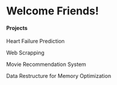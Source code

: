 # Welcome Friends!

#### Projects
<a>Heart Failure Prediction</a>
<p></p>

Web Scrapping
<p></p>

Movie Recommendation System
<p></p>

Data Restructure for Memory Optimization
<p></p>
<!--
**CharlesPizza/CharlesPizza** is a ✨ _special_ ✨ repository because its `README.md` (this file) appears on your GitHub profile.

Here are some ideas to get you started:

- 🔭 I’m currently working on ...
- 👯 I’m looking to collaborate on ...
- 💬 Ask me about ...
- 📫 How to reach me: ...
- ⚡ Fun fact: ...
-->
